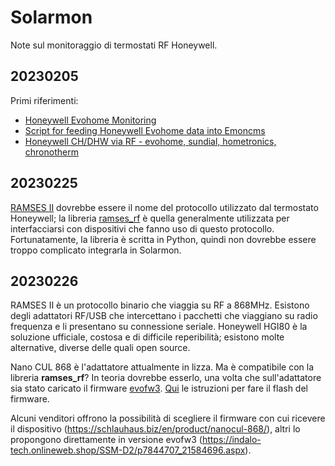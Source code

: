 # Solarmon

Note sul monitoraggio di termostati RF Honeywell.

## 20230205

Primi riferimenti:

* [Honeywell Evohome Monitoring](https://community.openenergymonitor.org/t/honeywell-evohome-monitoring/19906/7)
* [Script for feeding Honeywell Evohome data into Emoncms](https://community.openenergymonitor.org/t/script-for-feeding-honeywell-evohome-data-into-emoncms/1342)
* [Honeywell CH/DHW via RF - evohome, sundial, hometronics, chronotherm](https://community.home-assistant.io/t/honeywell-ch-dhw-via-rf-evohome-sundial-hometronics-chronotherm/151584)

## 20230225

[RAMSES II](https://github.com/zxdavb/ramses_protocol) dovrebbe essere il nome del protocollo utilizzato dal termostato Honeywell; la libreria [ramses_rf](https://github.com/zxdavb/ramses_rf) è quella generalmente utilizzata per interfacciarsi con dispositivi che fanno uso di questo protocollo. Fortunatamente, la libreria è scritta in Python, quindi non dovrebbe essere troppo complicato integrarla in Solarmon.

## 20230226

RAMSES II è un protocollo binario che viaggia su RF a 868MHz. Esistono degli adattatori RF/USB che intercettano i pacchetti che viaggiano su radio frequenza e li presentano su connessione seriale. Honeywell HGI80 è la soluzione ufficiale, costosa e di difficile reperibilità; esistono molte alternative, diverse delle quali open source.

Nano CUL 868 è l'adattatore attualmente in lizza. Ma è compatibile con la libreria **ramses_rf**? In teoria dovrebbe esserlo, una volta che sull'adattatore sia stato caricato il firmware [evofw3](https://github.com/ghoti57/evofw3). [Qui](https://gathering-tweakers-net.translate.goog/forum/list_messages/2164770?_x_tr_sl=auto&_x_tr_tl=it&_x_tr_hl=it&_x_tr_pto=wapp) le istruzioni per fare il flash del firmware.

Alcuni venditori offrono la possibilità di scegliere il firmware con cui ricevere il dispositivo (https://schlauhaus.biz/en/product/nanocul-868/), altri lo propongono direttamente in versione evofw3 (https://indalo-tech.onlineweb.shop/SSM-D2/p7844707_21584696.aspx).
